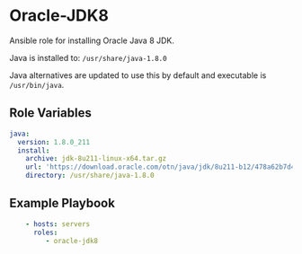 # Oracle-JDK8

Ansible role for installing Oracle Java 8 JDK.

Java is installed to: `/usr/share/java-1.8.0`

Java alternatives are updated to use this by default and executable is
`/usr/bin/java`.

## Role Variables

```yaml
java:
  version: 1.8.0_211
  install:
    archive: jdk-8u211-linux-x64.tar.gz
    url: 'https://download.oracle.com/otn/java/jdk/8u211-b12/478a62b7d4e34b78b671c754eaaf38ab/{{ java_archive_name }}'
    directory: /usr/share/java-1.8.0
```

## Example Playbook

```yaml
    - hosts: servers
      roles:
         - oracle-jdk8
```
